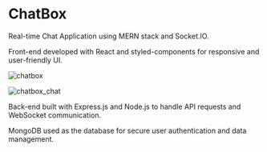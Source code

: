 # ChatBox

Real-time Chat Application using MERN stack and Socket.IO.

Front-end developed with React and styled-components for responsive and user-friendly UI.

![chatbox](https://github.com/piyush-codes/ChatBox/assets/77952712/e7a78049-926c-4e76-b257-b159ed4da6d3)


![chatbox_chat](https://github.com/piyush-codes/ChatBox/assets/77952712/71a4422a-a633-4c6e-a7f7-3a48da268faf)

Back-end built with Express.js and Node.js to handle API requests and WebSocket communication.

MongoDB used as the database for secure user authentication and data management.
